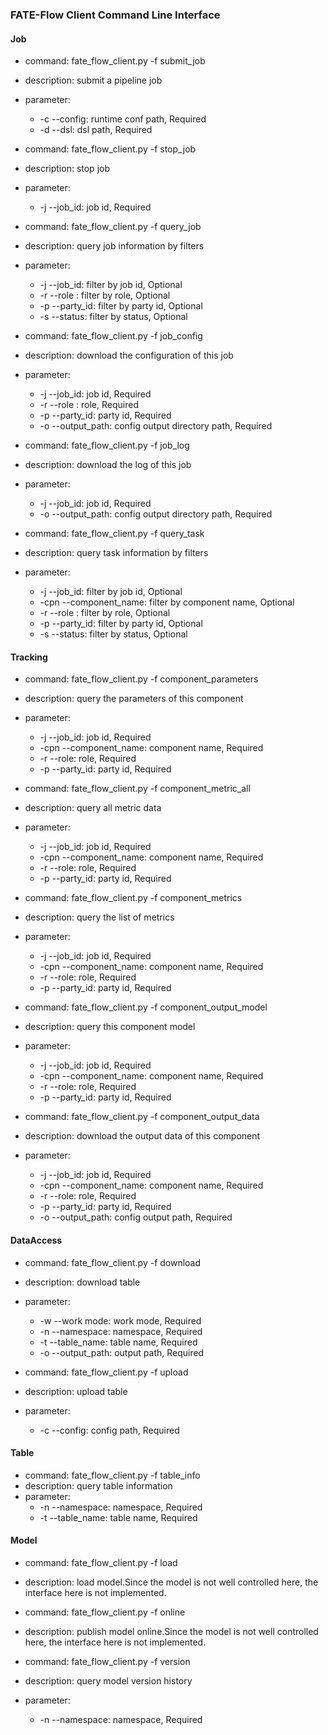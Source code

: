 ﻿### FATE-Flow Client Command Line Interface

#### Job

- command: fate_flow_client.py -f submit_job
- description: submit a pipeline job
- parameter:
    * -c  --config: runtime conf path, Required
    * -d  --dsl: dsl path, Required


- command: fate_flow_client.py -f stop_job
- description: stop job 
- parameter:
    * -j  --job_id: job id, Required


- command: fate_flow_client.py -f query_job
- description: query job information by filters
- parameter:
    * -j  --job_id: filter by job id, Optional
    * -r  --role : filter by role, Optional
    * -p  --party_id: filter by party id, Optional
    * -s  --status: filter by status, Optional


- command: fate_flow_client.py -f job_config 
- description: download the configuration of this job
- parameter:
    * -j  --job_id: job id, Required
    * -r  --role : role, Required
    * -p  --party_id: party id, Required
    * -o  --output_path: config output directory path, Required


- command: fate_flow_client.py -f job_log
- description: download the log of this job
- parameter: 
    * -j  --job_id: job id, Required
    * -o  --output_path: config output directory path, Required


- command: fate_flow_client.py -f query_task 
- description: query task information by filters
- parameter:
    * -j  --job_id: filter by job id, Optional
    * -cpn --component_name: filter by component name, Optional
    * -r  --role : filter by role, Optional
    * -p --party_id: filter by party id, Optional
    * -s  --status: filter by status, Optional


#### Tracking

- command: fate_flow_client.py -f component_parameters 
- description: query the parameters of this component
- parameter:
    * -j --job_id: job id, Required
    * -cpn --component_name: component name, Required
    * -r --role: role, Required
    * -p --party_id: party id, Required


- command: fate_flow_client.py -f component_metric_all
- description: query all metric data 
- parameter:
    * -j --job_id: job id, Required
    * -cpn --component_name: component name, Required
    * -r --role: role, Required
    * -p --party_id: party id, Required


- command: fate_flow_client.py -f component_metrics
- description: query the list of metrics
- parameter:
    * -j --job_id: job id, Required
    * -cpn --component_name: component name, Required
    * -r --role: role, Required
    * -p --party_id: party id, Required


- command: fate_flow_client.py -f component_output_model
- description: query this component model
- parameter:
    * -j --job_id: job id, Required
    * -cpn --component_name: component name, Required
    * -r --role: role, Required
    * -p --party_id: party id, Required


- command: fate_flow_client.py -f component_output_data 
- description: download the output data of this component
- parameter:
    * -j --job_id: job id, Required
    * -cpn --component_name: component name, Required
    * -r --role: role, Required
    * -p --party_id: party id, Required
    * -o  --output_path: config output path, Required


#### DataAccess

- command: fate_flow_client.py -f download
- description: download table
- parameter:
    * -w --work mode: work mode, Required
    * -n --namespace: namespace, Required
    * -t --table_name: table name, Required
    * -o --output_path: output path, Required


- command: fate_flow_client.py -f upload 
- description: upload table
- parameter:
    * -c --config: config path, Required


#### Table

- command: fate_flow_client.py -f table_info
- description: query table information
- parameter:
    * -n --namespace: namespace, Required
    * -t  --table_name: table name, Required


#### Model

- command: fate_flow_client.py -f load
- description: load model.Since the model is not well controlled here, the interface here is not implemented.


- command: fate_flow_client.py -f online
- description: publish model online.Since the model is not well controlled here, the interface here is not implemented.


- command: fate_flow_client.py -f version 
- description: query model version history
- parameter:
    * -n --namespace: namespace, Required
